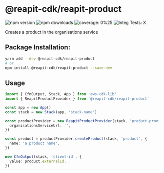 # @reapit-cdk/reapit-product


![npm version](https://img.shields.io/npm/v/@reapit-cdk/reapit-product)
![npm downloads](https://img.shields.io/npm/dm/@reapit-cdk/reapit-product)
![coverage: 0%25](https://img.shields.io/badge/coverage-0%25-red)
![Integ Tests: X](https://img.shields.io/badge/Integ%20Tests-X-red)

Creates a product in the organisations service

## Package Installation:

```sh
yarn add --dev @reapit-cdk/reapit-product
# or
npm install @reapit-cdk/reapit-product --save-dev
```

## Usage
```ts
import { CfnOutput, Stack, App } from 'aws-cdk-lib'
import { ReapitProductProvider } from '@reapit-cdk/reapit-product'

const app = new App()
const stack = new Stack(app, 'stack-name')

const productProvider = new ReapitProductProvider(stack, 'product-provider', {
  organisationsServiceUrl: '',
})

const product = productProvider.createProduct(stack, 'product', {
  name: 'a product name',
})

new CfnOutput(stack, 'client-id', {
  value: product.externalId,
})

```